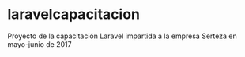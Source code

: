 # laravelcapacitacion
Proyecto de la capacitación Laravel impartida a la empresa Serteza en mayo-junio de 2017
